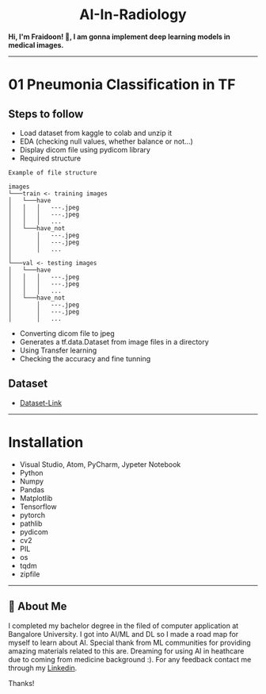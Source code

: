 <h1 align='center'>AI-In-Radiology</h1>

**Hi, I'm Fraidoon! 👋, I am gonna implement deep learning models in medical images.**


**************************************************************************************************************************************************************

# 01 Pneumonia Classification in TF

## Steps to follow

- Load dataset from kaggle to colab and unzip it
- EDA (checking null values, whether balance or not...)
- Display dicom file using pydicom library
- Required structure

```
Example of file structure

images
└───train <- training images
│   └───have
│   │   │   ---.jpeg
│   │   │   ---.jpeg
│   │   │   ...
│   └───have_not
│       │   ---.jpeg
│       │   ---.jpeg
│       │   ...
│
└───val <- testing images
│   └───have
│   │   │   ---.jpeg
│   │   │   ---.jpeg
│   │   │   ...
│   └───have_not
│       │   ---.jpeg
│       │   ---.jpeg
│       │   ...

```

- Converting dicom file to jpeg
- Generates a tf.data.Dataset from image files in a directory
- Using Transfer learning
- Checking the accuracy and fine tunning

## Dataset

- [Dataset-Link](https://www.kaggle.com/c/rsna-pneumonia-detection-challenge)


**************************************************************************************************************************************************************

# Installation

- Visual Studio, Atom, PyCharm, Jypeter Notebook
- Python
- Numpy
- Pandas
- Matplotlib
- Tensorflow
- pytorch
- pathlib
- pydicom
- cv2
- PIL
- os
- tqdm
- zipfile


**************************************************************************************************************************************************************





## 🚀 About Me

I completed my bachelor degree in the filed of computer application at Bangalore University.
I got into AI/ML and DL so I made a road map for myself to learn
about AI. Special thank from ML communities for providing amazing materials
related to this are. Dreaming for using AI in heathcare due to coming from medicine background :).
For any feedback contact me through my [Linkedin](https://www.linkedin.com/in/fraidoon-omarzai-8592131b4/).

Thanks!